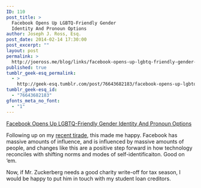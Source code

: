 ```yaml
---
ID: 110
post_title: >
  Facebook Opens Up LGBTQ-Friendly Gender
  Identity And Pronoun Options
author: Joseph J. Ross, Esq.
post_date: 2014-02-14 17:30:00
post_excerpt: ""
layout: post
permalink: >
  http://joeross.me/blog/links/facebook-opens-up-lgbtq-friendly-gender-identity/
published: true
tumblr_geek-esq_permalink:
  - >
    http://geek-esq.tumblr.com/post/76643682183/facebook-opens-up-lgbtq-friendly-gender-identity
tumblr_geek-esq_id:
  - "76643682183"
gfonts_meta_no_font:
  - "1"
---
```

<a href='http://techcrunch.com/2014/02/13/facebook-gender-identity/'>Facebook Opens Up LGBTQ-Friendly Gender Identity And Pronoun Options</a><div class="link_description"><p>Following up on my <a href="http://joeross.me/post/76607756096/kansas-anti-gay-segregation-bill-is-an-abomination" target="_blank">recent tirade</a>, this made me happy. Facebook has massive amounts of influence, and is influenced by massive amounts of people, and changes like this are a positive step forward in how technology reconciles with shifting norms and modes of self-identificaiton. Good on &#8216;em.</p>

<p>Now, if Mr. Zuckerberg needs a good charity write-off for tax season, I would be happy to put him in touch with my student loan creditors.</p></div>